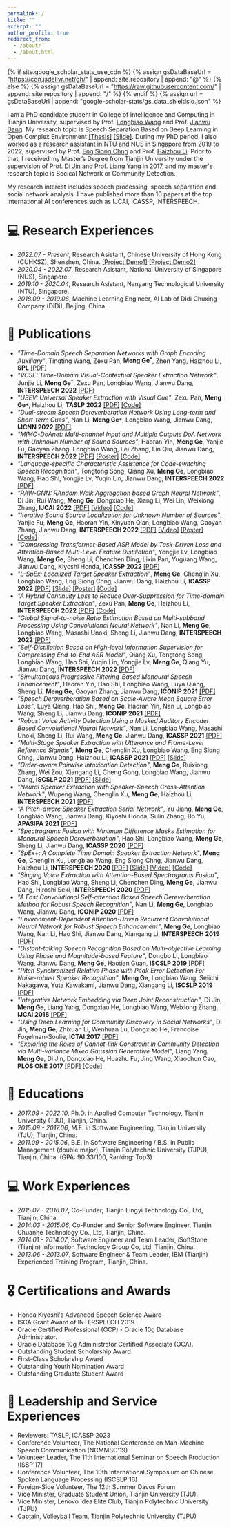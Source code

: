 ```yaml
---
permalink: /
title: ""
excerpt: ""
author_profile: true
redirect_from: 
  - /about/
  - /about.html
---
```


{% if site.google_scholar_stats_use_cdn %}
{% assign gsDataBaseUrl = "https://cdn.jsdelivr.net/gh/" | append: site.repository | append: "@" %}
{% else %}
{% assign gsDataBaseUrl = "https://raw.githubusercontent.com/" | append: site.repository | append: "/" %}
{% endif %}
{% assign url = gsDataBaseUrl | append: "google-scholar-stats/gs_data_shieldsio.json" %}

<span class='anchor' id='about-me'></span>

I am a PhD candidate student in College of Intelligence and Computing in Tianjin University, supervised by Prof. [Longbiao Wang](http://cic.tju.edu.cn/faculty/wanglongbiao/wang.html) and Prof. [Jianwu Dang](http://www.jaist.ac.jp/~jdang/index-e.htm). My research topic is Speech Separation Based on Deep Learning in Open Complex Environment [[Thesis]](https://note.youdao.com/s/LxdHTMU4) [[Slide]](https://note.youdao.com/s/PYb5Ip4f). During my PhD period, I also worked as a research assistant in NTU and NUS in Singapore from 2019 to 2022, supervised by Prof. [Eng Siong Chng](https://personal.ntu.edu.sg/aseschng/default.html) and Prof. [Haizhou Li](https://colips.org/~eleliha/). Prior to that, I received my Master’s Degree from Tianjin University under the supervision of Prof. [Di Jin](https://scholar.google.com/citations?hl=zh-CN&user=Q8MRRecAAAAJ) and Prof. [Liang Yang](https://yangliang.github.io/) in 2017, and my master's research topic is Socical Network or Community Detection.

My research interest includes speech processing, speech separation and social network analysis. I have published more than 10 papers at the top international AI conferences such as IJCAI, ICASSP, INTERSPEECH.

# 💻 Research Experiences
- *2022.07 - Present*, Research Asistant, Chinese University of Hong Kong (CUHKSZ), Shenzhen, China. [[Project Demo1]](https://gemengtju.github.io/demo/AV/index.html) [[Project Demo2]](https://youtu.be/ei1FkQwZKBQ)
- *2020.04 - 2022.07*, Research Asistant, National University of Singapore (NUS), Singapore.
- *2019.10 - 2020.04*, Research Asistant, Nanyang Technological University (NTU), Singapore.
- *2018.09 - 2019.06*, Machine Learning Engineer, AI Lab of Didi Chuxing Company (DiDi), Beijing, China.

# 📝 Publications 

<!-- <div class='paper-box'><div class='paper-box-image'><div><div class="badge">CVPR 2016</div><img src='images/500x300.png' alt="sym" width="100%"></div></div>
<div class='paper-box-text' markdown="1">

[Deep Residual Learning for Image Recognition](https://openaccess.thecvf.com/content_cvpr_2016/papers/He_Deep_Residual_Learning_CVPR_2016_paper.pdf)

**Kaiming He**, Xiangyu Zhang, Shaoqing Ren, Jian Sun

[**Project**](https://scholar.google.com/citations?view_op=view_citation&hl=zh-CN&user=DhtAFkwAAAAJ&citation_for_view=DhtAFkwAAAAJ:ALROH1vI_8AC) <strong><span class='show_paper_citations' data='DhtAFkwAAAAJ:ALROH1vI_8AC'></span></strong>
- Lorem ipsum dolor sit amet, consectetur adipiscing elit. Vivamus ornare aliquet ipsum, ac tempus justo dapibus sit amet. 
</div>
</div> -->

- *"Time-Domain Speech Separation Networks with Graph Encoding Auxiliary"*, Tingting Wang, Zexu Pan, **Meng Ge<sup>`*`</sup>**, Zhen Yang, Haizhou Li, **SPL** [[PDF]](https://note.youdao.com/s/P2qvfqgz)
- *"VCSE: Time-Domain Visual-Contextual Speaker Extraction Network"*, Junjie Li, **Meng Ge<sup>`*`</sup>**, Zexu Pan, Longbiao Wang, Jianwu Dang, **INTERSPEECH 2022** [[PDF]](https://note.youdao.com/s/DF6nBHiw)
- *"USEV: Universal Speaker Extraction with Visual Cue"*, Zexu Pan, **Meng Ge`*`**, Haizhou Li, **TASLP 2022** [[PDF]](https://note.youdao.com/s/1SpGwsRf) [[Code]](https://github.com/zexupan/USEV)
- *"Dual-stream Speech Dereverberation Network Using Long-term and Short-term Cues"*, Nan Li, **Meng Ge`*`**, Longbiao Wang, Jianwu Dang,  **IJCNN 2022** [[PDF]](https://note.youdao.com/s/dN2u1EWb)
- *"MIMO-DoAnet: Multi-channel Input and Multiple Outputs DoA Network with Unknown Number of Sound Sources"*, Haoran Yin, **Meng Ge**, Yanjie Fu, Gaoyan Zhang, Longbiao Wang, Lei Zhang, Lin Qiu, Jianwu Dang,  **INTERSPEECH 2022** [[PDF]](https://note.youdao.com/s/5NvEDWsS) [[Poster]](https://drive.google.com/file/d/1bTSSorgCL5C4chIGBAmC3Y4nZ6S0-uht/view) [[Code]](https://github.com/TJU-haoran/VCTK-16k-simulated)
- *"Language-specific Characteristic Assistance for Code-switching Speech Recognition"*, Tongtong Song, Qiang Xu, **Meng Ge**, Longbiao Wang, Hao Shi, Yongjie Lv, Yuqin Lin, Jianwu Dang,  **INTERSPEECH 2022** [[PDF]](https://note.youdao.com/s/Ej1balFp)
- *"RAW-GNN: RAndom Walk Aggregation based Graph Neural Network"*, Di Jin, Rui Wang, **Meng Ge**, Dongxiao He, Xiang Li, Wei Lin, Weixiong Zhang,  **IJCAI 2022** [[PDF]](https://note.youdao.com/s/S0yzjAhC) [[Video]](https://www.ijcai.org/proceedings/2022/video/293) [[Code]](https://github.com/jindi-tju/RAWGNN)
- *"Iterative Sound Source Localization for Unknown Number of Sources"*, Yanjie Fu, **Meng Ge**, Haoran Yin, Xinyuan Qian, Longbiao Wang, Gaoyan Zhang, Jianwu Dang,  **INTERSPEECH 2022** [[PDF]](https://note.youdao.com/s/7W4dnvsz) [[Video]](https://www.bilibili.com/video/BV1kD4y1b75n/) [[Poster]](https://drive.google.com/file/d/1TpxvtH9qwZCaqP2NnKhQ4FAzZqJj83EM/view) [[Code]](https://github.com/FYJNEVERFOLLOWS/ISSL)
- *"Compressing Transformer-Based ASR Model by Task-Driven Loss and Attention-Based Multi-Level Feature Distillation"*, Yongjie Lv, Longbiao Wang, **Meng Ge**, Sheng Li, Chenchen Ding, Lixin Pan, Yuguang Wang, Jianwu Dang, Kiyoshi Honda,  **ICASSP 2022** [[PDF]](https://note.youdao.com/s/JvrvZOCT)
- *"L-SpEx: Localized Target Speaker Extraction"*, **Meng Ge**, Chenglin Xu, Longbiao Wang, Eng Siong Chng, Jianwu Dang, Haizhou Li,  **ICASSP 2022** [[PDF]](https://note.youdao.com/s/2HZePZPa) [[Slide]](https://note.youdao.com/s/IFmvsy7m) [[Poster]](https://note.youdao.com/s/8U7WYBe1) [[Code]](https://github.com/gemengtju/L-SpEx)
- *"A Hybrid Continuity Loss to Reduce Over-Suppression for Time-domain Target Speaker Extraction"*, Zexu Pan, **Meng Ge**, Haizhou Li,  **INTERSPEECH 2022** [[PDF]](https://note.youdao.com/s/FS4cCqeJ) [[Code]](https://github.com/zexupan/avse_hybrid_loss)
- *"Global Signal-to-noise Ratio Estimation Based on Multi-subband Processing Using Convolutional Neural Network"*, Nan Li, **Meng Ge**, Longbiao Wang, Masashi Unoki, Sheng Li, Jianwu Dang,  **INTERSPEECH 2022** [[PDF]](https://note.youdao.com/s/He8FsxLz)
- *"Self-Distillation Based on High-level Information Supervision for Compressing End-to-End ASR Model"*, Qiang Xu, Tongtong Song, Longbiao Wang, Hao Shi, Yuqin Lin, Yongjie Lv, **Meng Ge**, Qiang Yu, Jianwu Dang,  **INTERSPEECH 2022** [[PDF]](https://note.youdao.com/s/NwZhG4Ze)
- *"Simultaneous Progressive Filtering-Based Monaural Speech Enhancement"*, Haoran Yin, Hao Shi, Longbiao Wang, Luya Qiang, Sheng Li, **Meng Ge**, Gaoyan Zhang, Jianwu Dang,  **ICONIP 2021** [[PDF]](https://note.youdao.com/s/1f13jhRd)
- *"Speech Dereverberation Based on Scale-Aware Mean Square Error Loss"*, Luya Qiang, Hao Shi, **Meng Ge**, Haoran Yin, Nan Li, Longbiao Wang, Sheng Li, Jianwu Dang,  **ICONIP 2021** [[PDF]](https://note.youdao.com/s/K6c9nied)
- *"Robust Voice Activity Detection Using a Masked Auditory Encoder Based Convolutional Neural Network"*, Nan Li, Longbiao Wang, Masashi Unoki, Sheng Li, Rui Wang, **Meng Ge**, Jianwu Dang,  **ICASSP 2021** [[PDF]](https://note.youdao.com/s/Z2D92cOM)
- *"Multi-Stage Speaker Extraction with Utterance and Frame-Level Reference Signals"*, **Meng Ge**, Chenglin Xu, Longbiao Wang, Eng Siong Chng, Jianwu Dang, Haizhou Li,  **ICASSP 2021** [[PDF]](https://note.youdao.com/s/Pe2dMDVn) [[Slide]](https://note.youdao.com/s/4vuxufFG)
- *"Order-aware Pairwise Intoxication Detection"*, **Meng Ge**, Ruixiong Zhang, Wei Zou, Xiangang Li, Cheng Gong, Longbiao Wang, Jianwu Dang,  **ISCSLP 2021** [[PDF]](https://note.youdao.com/s/1HAcQyIb) [[Slide]](https://note.youdao.com/s/Jh9Q8LEt)
- *"Neural Speaker Extraction with Speaker-Speech Cross-Attention Network"*, Wupeng Wang, Chenglin Xu, **Meng Ge**, Haizhou Li,  **INTERSPEECH 2021** [[PDF]](https://note.youdao.com/s/Z3fStirj)
- *"A Pitch-aware Speaker Extraction Serial Network"*, Yu Jiang, **Meng Ge**, Longbiao Wang, Jianwu Dang, Kiyoshi Honda, Sulin Zhang, Bo Yu,  **APASIPA 2021** [[PDF]](https://note.youdao.com/s/RPOysne2)
- *"Spectrograms Fusion with Minimum Difference Masks Estimation for Monaural Speech Dereverberation"*, Hao Shi, Longbiao Wang, **Meng Ge**, Sheng Li, Jianwu Dang,  **ICASSP 2020** [[PDF]](https://note.youdao.com/s/5WwjbDkX)
- *"SpEx+: A Complete Time Domain Speaker Extraction Network"*, **Meng Ge**, Chenglin Xu, Longbiao Wang, Eng Siong Chng, Jianwu Dang, Haizhou Li,  **INTERSPEECH 2020** [[PDF]](https://note.youdao.com/s/3GBVsNyt) [[Slide]](https://note.youdao.com/s/N4kjvwu0) [[Video]](https://youtu.be/ha8RiZFKqhY) [[Code]](https://github.com/gemengtju/SpEx_Plus)
- *"Singing Voice Extraction with Attention-Based Spectrograms Fusion"*, Hao Shi, Longbiao Wang, Sheng Li, Chenchen Ding, **Meng Ge**, Jianwu Dang, Hiroshi Seki, **INTERSPEECH 2020** [[PDF]](https://note.youdao.com/s/YyDRcbZS)
- *"A Fast Convolutional Self-attention Based Speech Dereverberation Method for Robust Speech Recognition"*, Nan Li, **Meng Ge**, Longbiao Wang, Jianwu Dang, **ICONIP 2020** [[PDF]](https://note.youdao.com/s/LkqkbJkS)
- *"Environment-Dependent Attention-Driven Recurrent Convolutional Neural Network for Robust Speech Enhancement"*, **Meng Ge**, Longbiao Wang, Nan Li, Hao Shi, Jianwu Dang, Xiangang Li, **INTERSPEECH 2019** [[PDF]](https://note.youdao.com/s/QXoZ2wMD)
- *"Distant-talking Speech Recognition Based on Multi-objective Learning Using Phase and Magnitude-based Feature"*, Dongbo Li, Longbiao Wang, Jianwu Dang, **Meng Ge**, Haotian Guan, **ISCSLP 2019** [[PDF]](https://note.youdao.com/s/EbKhflJA)
- *"Pitch Synchronized Relative Phase with Peak Error Detection For Noise-robust Speaker Recognition"*, **Meng Ge**, Longbiao Wang, Seiichi Nakagawa, Yuta Kawakami, Jianwu Dang, Xiangang Li, **ISCSLP 2019** [[PDF]](https://note.youdao.com/s/bkYFNJ52)
- *"Integrative Network Embedding via Deep Joint Reconstruction"*, Di Jin, **Meng Ge**, Liang Yang, Dongxiao He, Longbiao Wang, Weixiong Zhang, **IJCAI 2018** [[PDF]](https://note.youdao.com/s/9pAoPK8i)
- *"Using Deep Learning for Community Discovery in Social Networks"*, Di Jin, **Meng Ge**, Zhixuan Li, Wenhuan Lu, Dongxiao He, Francoise Fogelman-Soulie, **ICTAI 2017** [[PDF]](https://note.youdao.com/s/LGVk0ENQ)
- *"Exploring the Roles of Cannot-link Constraint in Community Detection via Multi-variance Mixed Gaussian Generative Model"*, Liang Yang, **Meng Ge**, Di Jin, Dongxiao He, Huazhu Fu, Jing Wang, Xiaochun Cao, **PLOS ONE 2017** [[PDF]](https://note.youdao.com/s/Lq1fLmJD) [[Code]](https://yangliang.github.io/code/MMGG.rar)

# 📖 Educations
- *2017.09 - 2022.10*, Ph.D. in Applied Computer Technology, Tianjin University (TJU), Tianjin, China. 
- *2015.09 - 2017.06*, M.E. in Software Engineering, Tianjin University (TJU), Tianjin, China. 
- *2011.09 - 2015.06*, B.E. in Software Engineering / B.S. in Public Management (double major), Tianjin Polytechnic University (TJPU), Tianjin, China. (GPA: 90.33/100, Ranking: Top3)

# 💻 Work Experiences
- *2015.07 - 2016.07*, Co-Funder, Tianjin Lingyi Technology Co., Ltd, Tianjin, China.
- *2014.03 - 2015.06*, Co-Funder and Senior Software Engineer, Tianjin Chuanhe Technology Co., Ltd, Tianjin, China.
- *2014.01 - 2014.07*, Software Engineer and Team Leader, iSoftStone (Tianjin) Information Technology Group Co, Ltd, Tianjin, China.
- *2013.06 - 2013.07*, Software Engineer & Team Leader, IBM (Tianjin) Experienced Training Program, Tianjin, China.

# 🎖 Certifications and Awards
- Honda Kiyoshi's Advanced Speech Science Award
- ISCA Grant Award of INTERSPEECH 2019
- Oracle Certified Professional (OCP) - Oracle 10g Database Administrator. 
- Oracle Database 10g Administrator Certified Associate (OCA). 
- Outstanding Student Scholarship Award.
- First-Class Scholarship Award
- Outstanding Youth Nomination Award
- Outstanding Graduate Student Award

# 💬 Leadership and Service Experiences
- Reviewers: TASLP, ICASSP 2023
- Conference Volunteer, The National Conference on Man-Machine Speech Communication (NCMMSC'19)
- Volunteer Leader, The 11th International Seminar on Speech Production (ISSP'17)
- Conference Volunteer, The 10th International Symposium on Chinese Spoken Language Processing (ISCSLP'16)
- Foreign-Side Volunteer, The 12th Summer Davos Forum
- Vice Minister, Graduate Student Union, Tianjin University (TJU). 
- Vice Minister, Lenovo Idea Elite Club, Tianjin Polytechnic University (TJPU)
- Captain, Volleyball Team, Tianjin Polytechnic University (TJPU)

